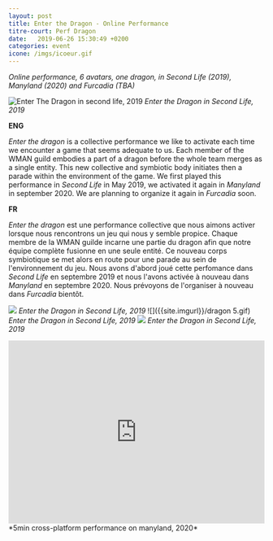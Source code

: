 ```yaml
---
layout: post
title: Enter the Dragon - Online Performance
titre-court: Perf Dragon
date:   2019-06-26 15:30:49 +0200
categories: event
icone: /imgs/icoeur.gif
---
```

*Online performance, 6 avatars, one dragon, in Second Life (2019), Manyland (2020) and Furcadia (TBA)*

![Enter The Dragon in second life, 2019]({{site.imgurl}}/DRAGON7.gif)
*Enter the Dragon in Second Life, 2019*

**ENG**

*Enter the dragon* is a collective performance we like to activate each time we encounter a game that seems adequate to us. Each member of the WMAN guild embodies a part of a dragon before the whole team merges as a single entity. This new collective and symbiotic body initiates then a parade within the environment of the game. We first played this performance in *Second Life* in May 2019, we activated it again in *Manyland* in september 2020. We are planning to organize it again in *Furcadia* soon.

**FR**
  
*Enter the dragon* est une performance collective que nous aimons activer lorsque nous rencontrons un jeu qui nous y semble propice. Chaque membre de la WMAN guilde incarne une partie du dragon afin que notre équipe complète fusionne en une seule entité. Ce nouveau corps symbiotique se met alors en route pour une parade au sein de l'environnement du jeu. Nous avons d'abord joué cette perfomance dans *Second Life* en septembre 2019 et nous l'avons activée à nouveau dans *Manyland* en septembre 2020. Nous prévoyons de l'organiser à nouveau dans *Furcadia* bientôt.

![]({{site.imgurl}}/dragon1.gif)
*Enter the Dragon in Second Life, 2019*
![]({{site.imgurl}}/dragon 5.gif)
*Enter the Dragon in Second Life, 2019*
![]({{site.imgurl}}/dragon6.gif)
*Enter the Dragon in Second Life, 2019*
<iframe width="100%" height="360" src="https://www.youtube.com/embed/ch5wdkPtCaE" frameborder="0" allow="accelerometer; autoplay; encrypted-media; gyroscope; picture-in-picture" allowfullscreen></iframe>
*5min cross-platform performance on manyland, 2020*
